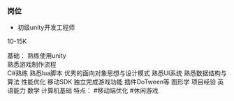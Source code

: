 
### 岗位

- 初级unity开发工程师

10-15K

基础：
									熟练使用unity                         
									熟悉游戏制作流程                  
									C#熟练 
				熟悉lua脚本
						优秀的面向对象思想与设计模式
						熟悉UI系统
								熟悉数据结构与算法
				性能优化
						移动SDK
			独立完成游戏功能
		插件DoTween等
			图形学
					项目经验
		英语能力
		数学
				计算机基础
特点：
#移动端优化
#休闲游戏